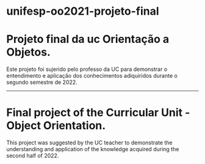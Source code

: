 # unifesp-oo2021-projeto-final
# Projeto final da uc Orientação a Objetos.

Este projeto foi sujerido pelo professo da UC para demonstrar o entendimento e aplicação dos conhecimentos adiquiridos durante o segundo semestre de 2022.

-------------------------------------------------------------------
# Final project of the Curricular Unit - Object Orientation.

This project was suggested by the UC teacher to demonstrate the understanding and application of the knowledge acquired during the second half of 2022.
